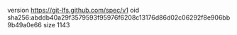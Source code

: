version https://git-lfs.github.com/spec/v1
oid sha256:abddb40a29f3579593f95976f6208c13176d86d02c06292f8e906bb9b49a0e66
size 1143
